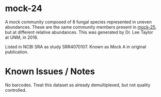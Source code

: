 # mock-24

A mock community composed of 8 fungal species represented in uneven abundances. These are the same community members present in [mock-25](../mock-25/), but at different relative abundances. This was generated by Dr. Lee Taylor at UNM, in 2016.

Listed in NCBI SRA as study SRR4070107. Known as Mock A in original publication.


# Known Issues / Notes

No barcodes. Treat this dataset as already demultiplexed, but not quality controlled.
